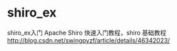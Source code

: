 # shiro_ex
shiro_ex入门
Apache Shiro 快速入门教程，shiro 基础教程
http://blog.csdn.net/swingpyzf/article/details/46342023/
